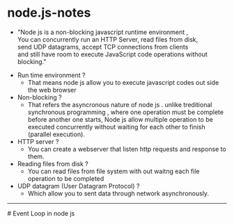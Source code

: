 # node.js-notes

 - "Node js is a non-blocking javascript runtime environment ,<br />
 You can concurrently run an HTTP Server, read files from disk, <br />
 send UDP datagrams, accept TCP connections from clients <br /> and still have room
 to execute JavaScript code operations without blocking."

* Run time environment ? <br />
    - That means node js allow you to execute javascript codes out side the web browser
* Non-blocking ? <br />
    - That refers the asyncronous nature of node js . unlike treditional synchronous programming , where one operation must be complete before another one starts, Node js allow multiple operation to be executed concurrently without waiting for each other to finish (parallel execution).
* HTTP server ? <br />
    - You can create a webserver that listen http requests and response to them.
* Reading files from disk ? <br />
    - You can read files from file system with out waitng each file operation to be completed
* UDP datagram (User Datagram Protocol) ? <br />
    - Which allow you to sent data through network asynchronously.

<hr />
# Event Loop in node js <br />

<br />
